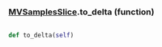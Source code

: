 ### [MVSamplesSlice](MVSamplesSlice.md).to_delta (function)


```py

def to_delta(self)

```



        

